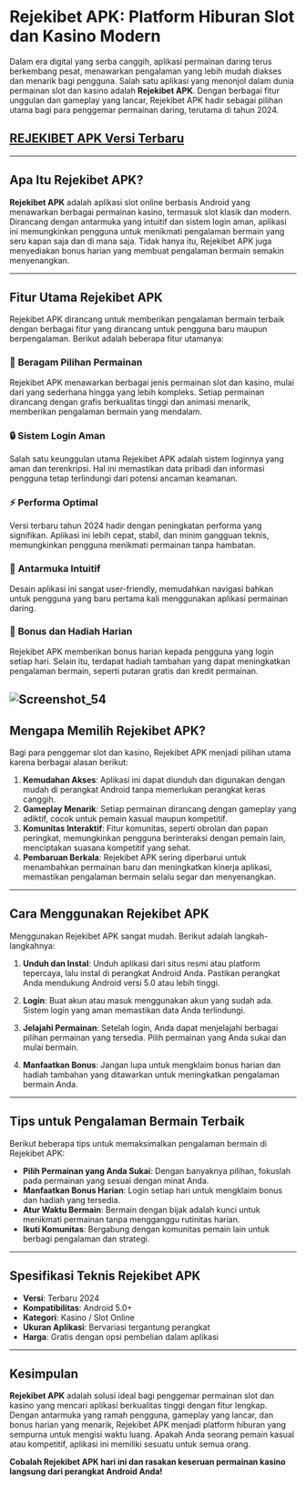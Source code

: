 # Rejekibet APK: Platform Hiburan Slot dan Kasino Modern

Dalam era digital yang serba canggih, aplikasi permainan daring terus berkembang pesat, menawarkan pengalaman yang lebih mudah diakses dan menarik bagi pengguna. Salah satu aplikasi yang menonjol dalam dunia permainan slot dan kasino adalah **Rejekibet APK**. Dengan berbagai fitur unggulan dan gameplay yang lancar, Rejekibet APK hadir sebagai pilihan utama bagi para penggemar permainan daring, terutama di tahun 2024.

## [REJEKIBET APK Versi Terbaru](https://apktodo.net/rejekibet/)

---

## Apa Itu Rejekibet APK?

**Rejekibet APK** adalah aplikasi slot online berbasis Android yang menawarkan berbagai permainan kasino, termasuk slot klasik dan modern. Dirancang dengan antarmuka yang intuitif dan sistem login aman, aplikasi ini memungkinkan pengguna untuk menikmati pengalaman bermain yang seru kapan saja dan di mana saja. Tidak hanya itu, Rejekibet APK juga menyediakan bonus harian yang membuat pengalaman bermain semakin menyenangkan.

---

## Fitur Utama Rejekibet APK

Rejekibet APK dirancang untuk memberikan pengalaman bermain terbaik dengan berbagai fitur yang dirancang untuk pengguna baru maupun berpengalaman. Berikut adalah beberapa fitur utamanya:

### 🎲 **Beragam Pilihan Permainan**
Rejekibet APK menawarkan berbagai jenis permainan slot dan kasino, mulai dari yang sederhana hingga yang lebih kompleks. Setiap permainan dirancang dengan grafis berkualitas tinggi dan animasi menarik, memberikan pengalaman bermain yang mendalam.

### 🔒 **Sistem Login Aman**
Salah satu keunggulan utama Rejekibet APK adalah sistem loginnya yang aman dan terenkripsi. Hal ini memastikan data pribadi dan informasi pengguna tetap terlindungi dari potensi ancaman keamanan.

### ⚡ **Performa Optimal**
Versi terbaru tahun 2024 hadir dengan peningkatan performa yang signifikan. Aplikasi ini lebih cepat, stabil, dan minim gangguan teknis, memungkinkan pengguna menikmati permainan tanpa hambatan.

### 🎨 **Antarmuka Intuitif**
Desain aplikasi ini sangat user-friendly, memudahkan navigasi bahkan untuk pengguna yang baru pertama kali menggunakan aplikasi permainan daring.

### 🎁 **Bonus dan Hadiah Harian**
Rejekibet APK memberikan bonus harian kepada pengguna yang login setiap hari. Selain itu, terdapat hadiah tambahan yang dapat meningkatkan pengalaman bermain, seperti putaran gratis dan kredit permainan.

![Screenshot_54](https://github.com/user-attachments/assets/b12f4de9-30ff-4aa1-a498-37bc407fb11d)
---

## Mengapa Memilih Rejekibet APK?

Bagi para penggemar slot dan kasino, Rejekibet APK menjadi pilihan utama karena berbagai alasan berikut:

1. **Kemudahan Akses**: Aplikasi ini dapat diunduh dan digunakan dengan mudah di perangkat Android tanpa memerlukan perangkat keras canggih.
2. **Gameplay Menarik**: Setiap permainan dirancang dengan gameplay yang adiktif, cocok untuk pemain kasual maupun kompetitif.
3. **Komunitas Interaktif**: Fitur komunitas, seperti obrolan dan papan peringkat, memungkinkan pengguna berinteraksi dengan pemain lain, menciptakan suasana kompetitif yang sehat.
4. **Pembaruan Berkala**: Rejekibet APK sering diperbarui untuk menambahkan permainan baru dan meningkatkan kinerja aplikasi, memastikan pengalaman bermain selalu segar dan menyenangkan.

---

## Cara Menggunakan Rejekibet APK

Menggunakan Rejekibet APK sangat mudah. Berikut adalah langkah-langkahnya:

1. **Unduh dan Instal**: 
   Unduh aplikasi dari situs resmi atau platform tepercaya, lalu instal di perangkat Android Anda. Pastikan perangkat Anda mendukung Android versi 5.0 atau lebih tinggi.
   
2. **Login**:
   Buat akun atau masuk menggunakan akun yang sudah ada. Sistem login yang aman memastikan data Anda terlindungi.
   
3. **Jelajahi Permainan**:
   Setelah login, Anda dapat menjelajahi berbagai pilihan permainan yang tersedia. Pilih permainan yang Anda sukai dan mulai bermain.
   
4. **Manfaatkan Bonus**:
   Jangan lupa untuk mengklaim bonus harian dan hadiah tambahan yang ditawarkan untuk meningkatkan pengalaman bermain Anda.

---

## Tips untuk Pengalaman Bermain Terbaik

Berikut beberapa tips untuk memaksimalkan pengalaman bermain di Rejekibet APK:

- **Pilih Permainan yang Anda Sukai**: Dengan banyaknya pilihan, fokuslah pada permainan yang sesuai dengan minat Anda.
- **Manfaatkan Bonus Harian**: Login setiap hari untuk mengklaim bonus dan hadiah yang tersedia.
- **Atur Waktu Bermain**: Bermain dengan bijak adalah kunci untuk menikmati permainan tanpa mengganggu rutinitas harian.
- **Ikuti Komunitas**: Bergabung dengan komunitas pemain lain untuk berbagi pengalaman dan strategi.

---

## Spesifikasi Teknis Rejekibet APK

- **Versi**: Terbaru 2024
- **Kompatibilitas**: Android 5.0+
- **Kategori**: Kasino / Slot Online
- **Ukuran Aplikasi**: Bervariasi tergantung perangkat
- **Harga**: Gratis dengan opsi pembelian dalam aplikasi

---

## Kesimpulan

**Rejekibet APK** adalah solusi ideal bagi penggemar permainan slot dan kasino yang mencari aplikasi berkualitas tinggi dengan fitur lengkap. Dengan antarmuka yang ramah pengguna, gameplay yang lancar, dan bonus harian yang menarik, Rejekibet APK menjadi platform hiburan yang sempurna untuk mengisi waktu luang. Apakah Anda seorang pemain kasual atau kompetitif, aplikasi ini memiliki sesuatu untuk semua orang.

**Cobalah Rejekibet APK hari ini dan rasakan keseruan permainan kasino langsung dari perangkat Android Anda!**
